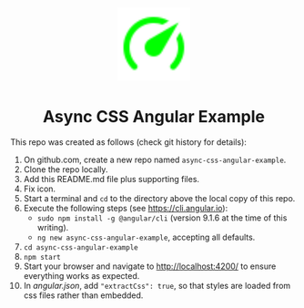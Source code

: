 <h1 align="center">
  <img width="128" src="https://raw.githubusercontent.com/andreashuber69/async-css-angular-example/master/doc/icon.svg?sanitize=true">
</h1>
<h1 align="center">Async CSS Angular Example</h1>

This repo was created as follows (check git history for details):

1. On github.com, create a new repo named `async-css-angular-example`.
2. Clone the repo locally.
3. Add this README.md file plus supporting files.
4. Fix icon.
5. Start a terminal and `cd` to the directory above the local copy of this repo.
6. Execute the following steps (see <https://cli.angular.io>):
   - `sudo npm install -g @angular/cli` (version 9.1.6 at the time of this writing).
   - `ng new async-css-angular-example`, accepting all defaults.
7. `cd async-css-angular-example`
8. `npm start`
9. Start your browser and navigate to <http://localhost:4200/> to ensure everything works as expected.
10. In *angular.json*, add `"extractCss": true`, so that styles are loaded from css files rather than embedded.
